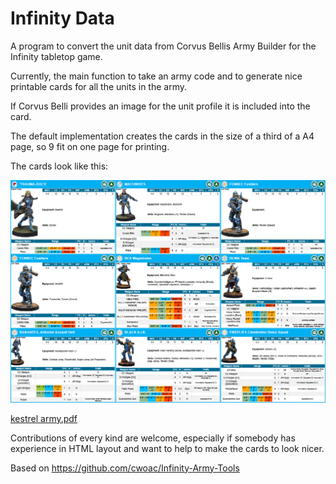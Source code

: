 # Infinity Data
 A program to convert the unit data from Corvus Bellis Army Builder for the Infinity tabletop game.

Currently, the main function to take an army code and to generate nice printable cards for all the units in the army. 

If Corvus Belli provides an image for the unit profile it is included into the card. 

The default implementation creates the cards in the size of a third of a A4 page, so 9 fit on one page for printing.

The cards look like this:

![example.png](example.png)

[kestrel army.pdf](kestrel.pdf)


Contributions of every kind are welcome, especially if somebody has experience in HTML layout and want to help to make the cards to look nicer.

Based on https://github.com/cwoac/Infinity-Army-Tools
